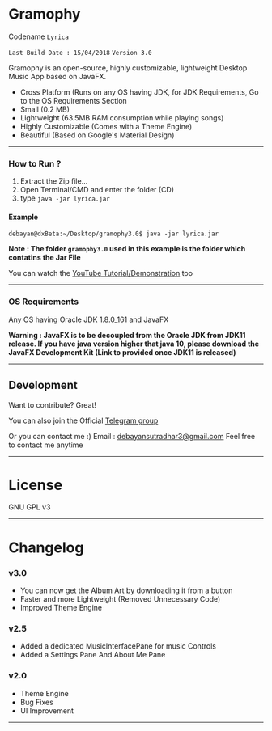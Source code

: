# Gramophy 
Codename `Lyrica`

`Last Build Date : 15/04/2018`
`Version 3.0`

Gramophy is an open-source, highly customizable, lightweight Desktop Music App based on JavaFX.

  - Cross Platform (Runs on any OS having JDK, for JDK Requirements, Go to the OS Requirements Section
  - Small (0.2 MB)
  - Lightweight (63.5MB RAM consumption while playing songs)
  - Highly Customizable (Comes with a Theme Engine) 
  - Beautiful (Based on Google's Material Design)
 
***
### How to Run ?

1. Extract the Zip file...
2. Open Terminal/CMD and enter the folder (CD)
3. type `java -jar lyrica.jar`

#### Example

````
debayan@dxBeta:~/Desktop/gramophy3.0$ java -jar lyrica.jar
````
**Note : The folder `gramophy3.0` used in this example is the folder which contatins the Jar File**

You can watch the [YouTube Tutorial/Demonstration] too

***

### OS Requirements

Any OS having Oracle JDK 1.8.0_161 and JavaFX 

**Warning : JavaFX is to be decoupled from the Oracle JDK from JDK11 release. If you have java version higher that java 10, please download the JavaFX Development Kit (Link to provided once JDK11 is released)**

***

## Development

Want to contribute? Great!

You can also join the Official [Telegram group]

Or you can contact me :)
Email : debayansutradhar3@gmail.com
Feel free to contact me anytime

 

***

# License

GNU GPL v3

***
# Changelog
### v3.0

  - You can now get the Album Art by downloading it from a button 
  - Faster and more Lightweight (Removed Unnecessary Code)
  - Improved Theme Engine

### v2.5

  - Added a dedicated MusicInterfacePane for music Controls
  - Added a Settings Pane And About Me Pane
  
### v2.0

  - Theme Engine
  - Bug Fixes
  - UI Improvement

***
   [YouTube Tutorial/Demonstration]: <https://youtu.be/aYmQOgK7_4E>
   [Telegram group]: <https://t.me/joinchat/GH2NlREOf_BGqkOmcOd_3g>
